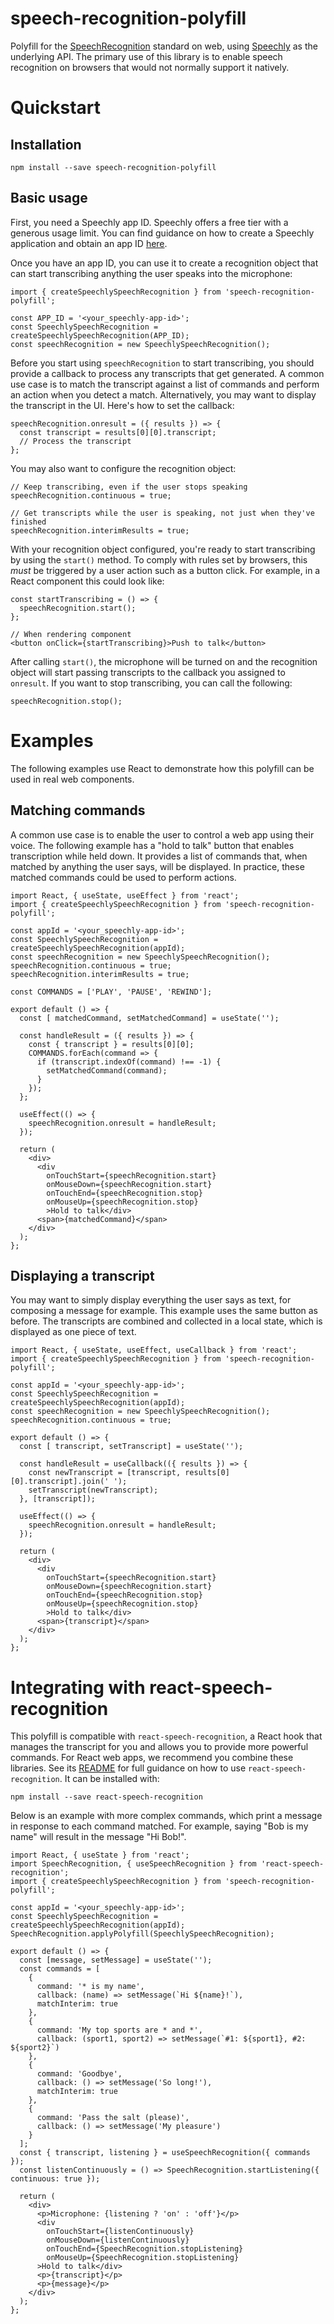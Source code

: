 # speech-recognition-polyfill

Polyfill for the [SpeechRecognition](https://wicg.github.io/speech-api/#speechreco-section) standard on web, using [Speechly](https://www.speechly.com/) as the underlying API. The primary use of this library is to enable speech recognition on browsers that would not normally support it natively.

# Quickstart

## Installation

```
npm install --save speech-recognition-polyfill
```

## Basic usage

First, you need a Speechly app ID. Speechly offers a free tier with a generous usage limit. You can find guidance on how to create a Speechly application and obtain an app ID [here](https://docs.speechly.com/quick-start/).

Once you have an app ID, you can use it to create a recognition object that can start transcribing anything the user speaks into the microphone:

```
import { createSpeechlySpeechRecognition } from 'speech-recognition-polyfill';

const APP_ID = '<your_speechly-app-id>';
const SpeechlySpeechRecognition = createSpeechlySpeechRecognition(APP_ID);
const speechRecognition = new SpeechlySpeechRecognition();
```

Before you start using `speechRecognition` to start transcribing, you should provide a callback to process any transcripts that get generated. A common use case is to match the transcript against a list of commands and perform an action when you detect a match. Alternatively, you may want to display the transcript in the UI. Here's how to set the callback:

```
speechRecognition.onresult = ({ results }) => {
  const transcript = results[0][0].transcript;
  // Process the transcript
};
```

You may also want to configure the recognition object:

```
// Keep transcribing, even if the user stops speaking
speechRecognition.continuous = true;

// Get transcripts while the user is speaking, not just when they've finished
speechRecognition.interimResults = true;
```

With your recognition object configured, you're ready to start transcribing by using the `start()` method. To comply with rules set by browsers, this _must_ be triggered by a user action such as a button click. For example, in a React component this could look like:

```
const startTranscribing = () => {
  speechRecognition.start();
};

// When rendering component
<button onClick={startTranscribing}>Push to talk</button>
```

After calling `start()`, the microphone will be turned on and the recognition object will start passing transcripts to the callback you assigned to `onresult`. If you want to stop transcribing, you can call the following:

```
speechRecognition.stop();
```

# Examples

The following examples use React to demonstrate how this polyfill can be used in real web components.

## Matching commands

A common use case is to enable the user to control a web app using their voice. The following example has a "hold to talk" button that enables transcription while held down. It provides a list of commands that, when matched by anything the user says, will be displayed. In practice, these matched commands could be used to perform actions.

```
import React, { useState, useEffect } from 'react';
import { createSpeechlySpeechRecognition } from 'speech-recognition-polyfill';

const appId = '<your_speechly-app-id>';
const SpeechlySpeechRecognition = createSpeechlySpeechRecognition(appId);
const speechRecognition = new SpeechlySpeechRecognition();
speechRecognition.continuous = true;
speechRecognition.interimResults = true;

const COMMANDS = ['PLAY', 'PAUSE', 'REWIND'];

export default () => {
  const [ matchedCommand, setMatchedCommand] = useState('');

  const handleResult = ({ results }) => {
    const { transcript } = results[0][0];
    COMMANDS.forEach(command => {
      if (transcript.indexOf(command) !== -1) {
        setMatchedCommand(command);
      }
    });
  };

  useEffect(() => {
    speechRecognition.onresult = handleResult;
  });

  return (
    <div>
      <div
        onTouchStart={speechRecognition.start}
        onMouseDown={speechRecognition.start}
        onTouchEnd={speechRecognition.stop}
        onMouseUp={speechRecognition.stop}
        >Hold to talk</div>
      <span>{matchedCommand}</span>
    </div>
  );
};
```

## Displaying a transcript

You may want to simply display everything the user says as text, for composing a message for example. This example uses the same button as before. The transcripts are combined and collected in a local state, which is displayed as one piece of text.

```
import React, { useState, useEffect, useCallback } from 'react';
import { createSpeechlySpeechRecognition } from 'speech-recognition-polyfill';

const appId = '<your_speechly-app-id>';
const SpeechlySpeechRecognition = createSpeechlySpeechRecognition(appId);
const speechRecognition = new SpeechlySpeechRecognition();
speechRecognition.continuous = true;

export default () => {
  const [ transcript, setTranscript] = useState('');

  const handleResult = useCallback(({ results }) => {
    const newTranscript = [transcript, results[0][0].transcript].join(' ');
    setTranscript(newTranscript);
  }, [transcript]);

  useEffect(() => {
    speechRecognition.onresult = handleResult;
  });

  return (
    <div>
      <div
        onTouchStart={speechRecognition.start}
        onMouseDown={speechRecognition.start}
        onTouchEnd={speechRecognition.stop}
        onMouseUp={speechRecognition.stop}
        >Hold to talk</div>
      <span>{transcript}</span>
    </div>
  );
};
```

# Integrating with react-speech-recognition

This polyfill is compatible with `react-speech-recognition`, a React hook that manages the transcript for you and allows you to provide more powerful commands. For React web apps, we recommend you combine these libraries. See its [README](https://github.com/JamesBrill/react-speech-recognition) for full guidance on how to use `react-speech-recognition`. It can be installed with:

```
npm install --save react-speech-recognition
```

Below is an example with more complex commands, which print a message in response to each command matched. For example, saying "Bob is my name" will result in the message "Hi Bob!".

```
import React, { useState } from 'react';
import SpeechRecognition, { useSpeechRecognition } from 'react-speech-recognition';
import { createSpeechlySpeechRecognition } from 'speech-recognition-polyfill';

const appId = '<your_speechly-app-id>';
const SpeechlySpeechRecognition = createSpeechlySpeechRecognition(appId);
SpeechRecognition.applyPolyfill(SpeechlySpeechRecognition);

export default () => {
  const [message, setMessage] = useState('');
  const commands = [
    {
      command: '* is my name',
      callback: (name) => setMessage(`Hi ${name}!`),
      matchInterim: true
    },
    {
      command: 'My top sports are * and *',
      callback: (sport1, sport2) => setMessage(`#1: ${sport1}, #2: ${sport2}`)
    },
    {
      command: 'Goodbye',
      callback: () => setMessage('So long!'),
      matchInterim: true
    },
    {
      command: 'Pass the salt (please)',
      callback: () => setMessage('My pleasure')
    }
  ];
  const { transcript, listening } = useSpeechRecognition({ commands });
  const listenContinuously = () => SpeechRecognition.startListening({ continuous: true });

  return (
    <div>
      <p>Microphone: {listening ? 'on' : 'off'}</p>
      <div
        onTouchStart={listenContinuously}
        onMouseDown={listenContinuously}
        onTouchEnd={SpeechRecognition.stopListening}
        onMouseUp={SpeechRecognition.stopListening}
      >Hold to talk</div>
      <p>{transcript}</p>
      <p>{message}</p>
    </div>
  );
};
```